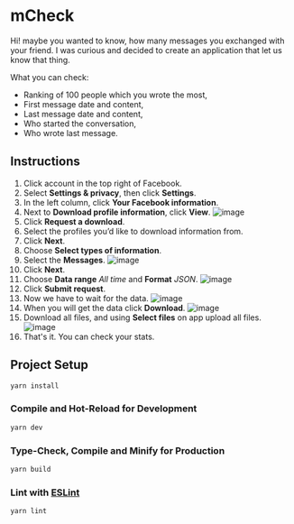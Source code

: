 # mCheck

Hi! maybe you wanted to know, how many messages you exchanged with your friend.
I was curious and decided to create an application that let us know that thing.

What you can check:
- Ranking of 100 people which you wrote the most,
- First message date and content,
- Last message date and content,
- Who started the conversation,
- Who wrote last message.

## Instructions
1. Click account in the top right of Facebook.
2. Select **Settings & privacy**, then click **Settings**.
3. In the left column, click **Your Facebook information**.
4. Next to **Download profile information**, click **View**. ![image](https://github.com/WojciechSkirlo/check-messages/assets/34141085/e7191b35-52af-4086-8d0e-4264269d3893)
5. Click **Request a download**.
6. Select the profiles you’d like to download information from.
7. Click **Next**.
8. Choose **Select types of information**.
9. Select the **Messages**. ![image](https://github.com/WojciechSkirlo/check-messages/assets/34141085/ea2919c3-016c-4f13-b33d-3592ee737d16)
10. Click **Next**.
11. Choose **Data range** *All time* and **Format** *JSON*. ![image](https://github.com/WojciechSkirlo/check-messages/assets/34141085/14e10e1b-6627-4b01-ace8-7bd296677801)
12. Click **Submit request**.
13. Now we have to wait for the data. ![image](https://github.com/WojciechSkirlo/check-messages/assets/34141085/483046df-f16d-4b4f-ba69-4ec7e4af8898)
14. When you will get the data click **Download**. ![image](https://github.com/WojciechSkirlo/check-messages/assets/34141085/9efc0570-997a-4ef7-97a1-a9b830c169c1)
15. Download all files, and using **Select files** on app upload all files. ![image](https://github.com/WojciechSkirlo/check-messages/assets/34141085/8e9c5e6c-3b9e-486f-98c5-dd18535892c4)
16. That's it. You can check your stats.

## Project Setup

```sh
yarn install
```

### Compile and Hot-Reload for Development

```sh
yarn dev
```

### Type-Check, Compile and Minify for Production

```sh
yarn build
```

### Lint with [ESLint](https://eslint.org/)

```sh
yarn lint
```
